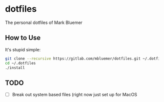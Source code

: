 # dotfiles
The personal dotfiles of Mark Bluemer

## How to Use
It's stupid simple:
```sh
git clone --recursive https://gitlab.com/mbluemer/dotfiles.git ~/.dotfiles
cd ~/.dotfiles
./install
```

## TODO
- [ ] Break out system based files (right now just set up for MacOS
